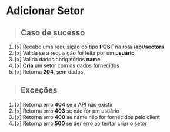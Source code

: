 # Adicionar Setor

> ## Caso de sucesso

1. [x] Recebe uma requisição do tipo **POST** na rota **/api/sectors**
2. [x] Valida se a requisição foi feita por um **usuário**
3. [x] Valida dados obrigatórios **name**
4. [x] **Cria** um setor com os dados fornecidos
5. [x] Retorna **204**, sem dados

> ## Exceções

1. [x] Retorna erro **404** se a API não existir
2. [x] Retorna erro **403** se não for um usuário
3. [x] Retorna erro **400** se name não for fornecidos pelo client
4. [x] Retorna erro **500** se der erro ao tentar criar o setor
